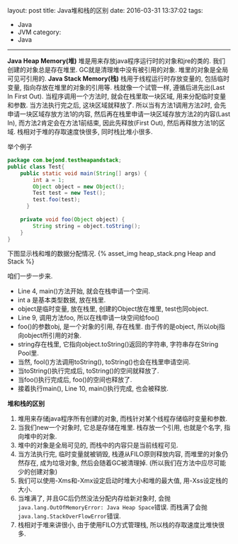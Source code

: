 layout: post
title: Java堆和栈的区别
date: 2016-03-31 13:37:02
tags:
- Java
- JVM
category:
- Java
---
**Java Heap Memory(堆)**
堆是用来存放java程序运行时的对象和jre的类的. 我们创建的对象总是存在堆里. GC就是清理堆中没有被引用的对象. 堆里的对象是全局可见可引用的.
**Java Stack Memory(栈)**
栈用于线程运行时存放变量的, 包括临时变量, 指向存放在堆里的对象的引用等. 栈就像一个试管一样, 遵循后进先出(Last In First Out). 当程序调用一个方法时, 就会在栈里取一块区域, 用来分配临时变量和参数. 当方法执行完之后, 这块区域就释放了. 所以当有方法1调用方法2时, 会先申请一块区域存放方法1的内容, 然后再在栈里申请一块区域存放方法2的内容(Last In), 而方法2肯定会在方法1前结束, 因此先释放(First Out), 然后再释放方法1的区域. 栈相对于堆的存取速度快很多, 同时栈比堆小很多.

举个例子
```java
package com.bejond.testheapandstack;
public class Test{
    public static void main(String[] args) {
        int a = 1;
        Object object = new Object();
        Test test = new Test();
        test.foo(test);
      }
  
    private void foo(Object object) {
        String string = object.toString();
    }
}
```
下图显示栈和堆的数据分配情况.
{% asset_img heap_stack.png Heap and Stack %}

咱们一步一步来.
* Line 4, main()方法开始, 就会在栈申请一个空间.
* int a 是基本类型数据, 放在栈里. 
* object是临时变量, 放在栈里, 创建的Object放在堆里, test也同object.
* Line 9, 调用方法foo, 所以在栈申请一块空间给foo()
* foo()的参数obj, 是一个对象的引用, 存在栈里. 由于传的是object, 所以obj指向object所引用的对象. 
* string存在栈里, 它指向object.toString()返回的字符串, 字符串存在String Pool里.
* 当然, fool()方法调用toString(), toString()也会在栈里申请空间.
* 当toString()执行完成后, toString()的空间就释放了.
* 当foo()执行完成后, foo()的空间也释放了.
* 接着执行main(), Line 10, main()执行完成, 也会被释放.

**堆和栈的区别**
1. 堆用来存储java程序所有创建的对象, 而栈针对某个线程存储临时变量和参数.
2. 当我们new一个对象时, 它总是存储在堆里. 栈存放一个引用, 也就是个名字, 指向堆中的对象. 
3. 堆中的对象是全局可见的, 而栈中的内容只是当前线程可见.
4. 当方法执行完, 临时变量就被销毁, 栈遵从FILO原则释放内容, 而堆里的对象仍然存在, 成为垃圾对象, 然后会随着GC被清理掉. (所以我们在方法中应尽可能少的创建对象)
5. 我们可以使用-Xms和-Xmx设定启动时堆大小和堆的最大值, 用-Xss设定栈的大小.
6. 当堆满了, 并且GC后仍然没法分配内存给新对象时, 会抛`java.lang.OutOfMemoryError: Java Heap Space`错误. 而栈满了会抛`java.lang.StackOverFlowError`错误.
7. 栈相对于堆来讲很小, 由于使用FILO方式管理栈, 所以栈的存取速度比堆快很多.